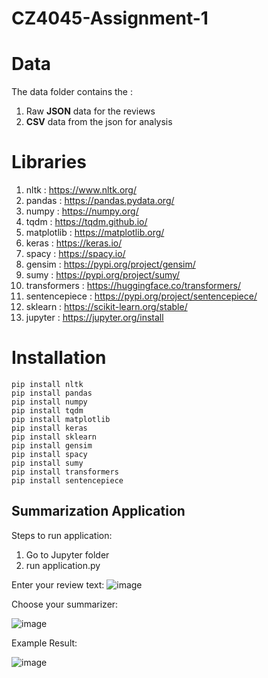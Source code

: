 # CZ4045-Assignment-1

# Data

The data folder contains the : 
1. Raw **JSON** data for the reviews 
2. **CSV** data from the json for analysis

# Libraries 
1. nltk : https://www.nltk.org/
2. pandas : https://pandas.pydata.org/
3. numpy : https://numpy.org/
4. tqdm : https://tqdm.github.io/
5. matplotlib : https://matplotlib.org/
6. keras : https://keras.io/
7. spacy : https://spacy.io/
8. gensim : https://pypi.org/project/gensim/
9. sumy : https://pypi.org/project/sumy/
10. transformers : https://huggingface.co/transformers/
11. sentencepiece : https://pypi.org/project/sentencepiece/
12. sklearn : https://scikit-learn.org/stable/
13. jupyter : https://jupyter.org/install

# Installation 
```
pip install nltk
pip install pandas
pip install numpy
pip install tqdm
pip install matplotlib
pip install keras
pip install sklearn
pip install gensim
pip install spacy
pip install sumy
pip install transformers
pip install sentencepiece
```

## Summarization Application

Steps to run application:
1. Go to Jupyter folder
2. run application.py 

Enter your review text:
![image](https://user-images.githubusercontent.com/43417744/138554561-24c4801f-b70f-4bf1-b620-d6fd5e8f2c46.png)

Choose your summarizer:

![image](https://user-images.githubusercontent.com/43417744/138554589-2b78da69-aee3-4479-a3ee-52c9407a49fa.png)

Example Result:

![image](https://user-images.githubusercontent.com/43417744/138554635-b0604d04-efdf-4bf9-b3e2-3222f6a4b2cc.png)




